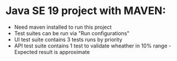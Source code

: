 # Java SE 19 project with MAVEN:
* Need maven installed to run this project
* Test suites can be run via "Run configurations"
* UI test suite contains 3 tests runs by priority
* API test suite contains 1 test to validate wheather in 10% range - Expected result is approximate